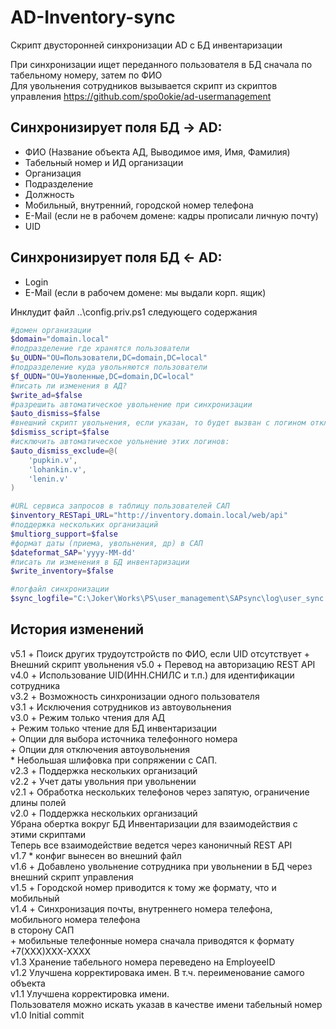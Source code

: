 # AD-Inventory-sync
Скрипт двусторонней синхронизации AD с БД инвентаризации

При синхронизации ищет переданного пользователя в БД сначала по табельному номеру, затем по ФИО  
Для увольнения сотрудников вызывается скрипт из скриптов управления https://github.com/spo0okie/ad-usermanagement

## Синхронизирует поля БД -> AD:
* ФИО (Название объекта АД, Выводимое имя, Имя, Фамилия)
* Табельный номер и ИД организации
* Организация
* Подразделение
* Должность
* Мобильный, внутренний, городской номер телефона
* E-Mail (если не в рабочем домене: кадры прописали личную почту)
* UID

## Синхронизирует поля БД <- AD:
* Login
* E-Mail (если в рабочем домене: мы выдали корп. ящик)

Инклудит файл ..\config.priv.ps1 следующего содержания
```powershell
#домен организации
$domain="domain.local"
#подразделение где хранятся пользователи
$u_OUDN="OU=Пользователи,DC=domain,DC=local"
#подразделение куда увольняются пользователи
$f_OUDN="OU=Уволенные,DC=domain,DC=local"
#писать ли изменения в АД?
$write_ad=$false
#разрешить автоматическое увольнение при синхронизации
$auto_dismiss=$false
#внешний скрипт увольнения, если указан, то будет вызван с логином отключаемой учетки в качестве аргумента
$dismiss_script=$false
#исключить автоматическое уольнение этих логинов:
$auto_dismiss_exclude=@(
	'pupkin.v',
	'lohankin.v', 
	'lenin.v'
)

#URL сервиса запросов в таблицу пользователей САП
$inventory_RESTapi_URL="http://inventory.domain.local/web/api"
#поддержка нескольких организаций
$multiorg_support=$false
#формат даты (приема, увольнения, др) в САП
$dateformat_SAP='yyyy-MM-dd'
#писать ли изменения в БД инвентаризации
$write_inventory=$false

#логфайл синхронизации
$sync_logfile="C:\Joker\Works\PS\user_management\SAPsync\log\user_sync.log"
```


## История изменений
v5.1 + Поиск других трудоутстройств по ФИО, если UID отсутствует
     + Внешний скрипт увольнения
v5.0 + Перевод на авторизацию REST API  
v4.0 + Использование UID(ИНН.СНИЛС и т.п.) для идентификации сотрудника  
v3.2 + Возможность синхронизации одного пользователя  
v3.1 + Исключения сотрудников из автоувольнения  
v3.0 + Режим только чтения для АД  
     + Режим только чтение для БД инвентаризации  
     + Опции для выбора источника телефонного номера  
     + Опции для отключения автоувольнения  
     * Небольшая шлифовка при сопряжении с САП.  
v2.3 + Поддержка нескольких организаций  
v2.2 + Учет даты увольния при увольнении  
v2.1 + Обработка нескольких телефонов через запятую, ограничение длины полей  
v2.0 + Поддержка нескольких организаций  
      Убрана обертка вокруг БД Инвентаризации для взаимодействия с этими скриптами  
      Теперь все взаимодействие ведется через каноничный REST API  
v1.7 * конфиг вынесен во внешний файл  
v1.6 + Добавлено увольнение сотрудника при увольнении в БД через внешний скрипт управления  
v1.5 + Городской номер приводится к тому же формату, что и мобильный  
v1.4 + Синхронизация почты, внутреннего номера телефона, мобильного номера телефона  
       в сторону САП  
     + мобильные телефонные номера сначала приводятся к формату +7(ХХХ)ХХХ-ХХХХ  
v1.3 Хранение табельного номера переведено на EmployeeID  
v1.2 Улучшена корректировака имен. В т.ч. переименование самого объекта  
v1.1 Улучшена корректировка имени.  
     Пользователя можно искать указав в качестве имени табельный номер  
v1.0 Initial commit  

